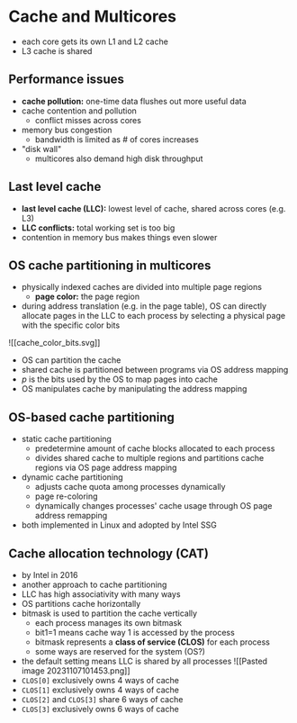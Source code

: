 # Cache and Multicores
- each core gets its own L1 and L2 cache
- L3 cache is shared

## Performance issues
- **cache pollution:** one-time data flushes out more useful data
- cache contention and pollution
    - conflict misses across cores
- memory bus congestion
    - bandwidth is limited as # of cores increases
- "disk wall"
    - multicores also demand high disk throughput

## Last level cache
- **last level cache (LLC):** lowest level of cache, shared across cores (e.g. L3)
- **LLC conflicts:** total working set is too big
- contention in memory bus makes things even slower

## OS cache partitioning in multicores
- physically indexed caches are divided into multiple page regions
    - **page color:** the page region
- during address translation (e.g. in the page table), OS can directly allocate pages in the LLC to each process by selecting a physical page with the specific color bits

![[cache_color_bits.svg]]

- OS can partition the cache
- shared cache is partitioned between programs via OS address mapping
- *p* is the bits used by the OS to map pages into cache
- OS manipulates cache by manipulating the address mapping

## OS-based cache partitioning
- static cache partitioning
    - predetermine amount of cache blocks allocated to each process
    - divides shared cache to multiple regions and partitions cache regions via OS page address mapping
- dynamic cache partitioning
    - adjusts cache quota among processes dynamically
    - page re-coloring
    - dynamically changes processes' cache usage through OS page address remapping
- both implemented in Linux and adopted by Intel SSG

## Cache allocation technology (CAT)
- by Intel in 2016
- another approach to cache partitioning
- LLC has high associativity with many ways
- OS partitions cache horizontally
- bitmask is used to partition the cache vertically
    - each process manages its own bitmask
    - bit1=1 means cache way 1 is accessed by the process
    - bitmask represents a **class of service (CLOS)** for each process
    - some ways are reserved for the system (OS?)
- the default setting means LLC is shared by all processes
![[Pasted image 20231107101453.png]]
- `CLOS[0]` exclusively owns 4 ways of cache
- `CLOS[1]` exclusively owns 4 ways of cache
- `CLOS[2]` and `CLOS[3]` share 6 ways of cache
- `CLOS[3]` exclusively owns 6 ways of cache
